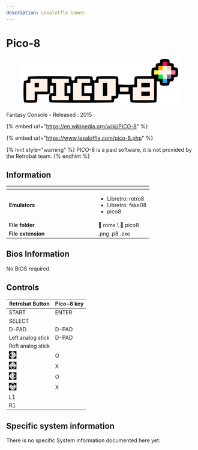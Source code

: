 ```yaml
---
description: Lexaloffle Games
---
```


# Pico-8

<div align="left">

<figure><img src="https://raw.githubusercontent.com/fabricecaruso/es-theme-carbon/52ff37c9e265587d006945a2ba695b5a962b3a3d/art/logos/pico8.svg" alt=""><figcaption></figcaption></figure>

</div>

Fantasy Console - Released : 2015

{% embed url="https://en.wikipedia.org/wiki/PICO-8" %}

{% embed url="https://www.lexaloffle.com/pico-8.php" %}

{% hint style="warning" %}
PICO-8 is a paid software, it is not provided by the Retrobat team.
{% endhint %}

## Information

<table data-header-hidden><thead><tr><th width="224"></th><th></th></tr></thead><tbody><tr><td><strong>Emulators</strong></td><td><ul><li>Libretro: retro8</li><li>Libretro: fake08</li><li>pico8</li></ul></td></tr><tr><td><strong>File folder</strong></td><td><span data-gb-custom-inline data-tag="emoji" data-code="1f4c2">📂</span> roms \ <span data-gb-custom-inline data-tag="emoji" data-code="1f4c2">📂</span> pico8</td></tr><tr><td><strong>File extension</strong></td><td>.png .p8 .exe</td></tr></tbody></table>

## Bios Information

No BIOS required.

## Controls

| Retrobat Button                                | Pico-8 key |
| ---------------------------------------------- | ---------- |
| START                                          | ENTER      |
| SELECT                                         |            |
| D-PAD                                          | D-PAD      |
| Left analog stick                              | D-PAD      |
| Reft analog stick                              |            |
| ![](<../../../.gitbook/assets/image (43).png>) | O          |
| ![](<../../../.gitbook/assets/image (25).png>) | X          |
| ![](<../../../.gitbook/assets/image (11).png>) | O          |
| ![](<../../../.gitbook/assets/image (45).png>) | X          |
| L1                                             |            |
| R1                                             |            |

## Specific system information

There is no specific System information documented here yet.
